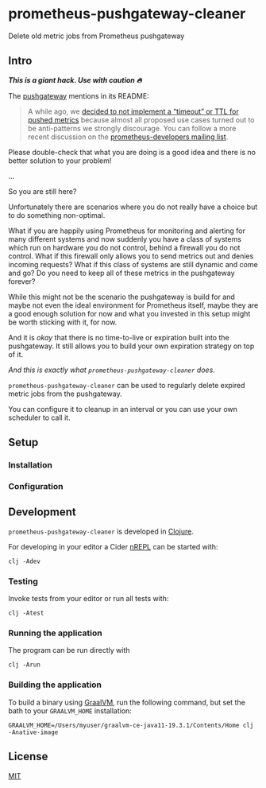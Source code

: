 # prometheus-pushgateway-cleaner

Delete old metric jobs from Prometheus pushgateway

## Intro

***This is a giant hack. Use with caution 🔥***

The [pushgateway](https://github.com/prometheus/pushgateway) mentions in its README:

> A while ago, we [decided to not implement a “timeout” or TTL for pushed metrics](https://github.com/prometheus/pushgateway/issues/19) because almost all proposed use cases turned out to be anti-patterns we strongly discourage. You can follow a more recent discussion on the [prometheus-developers mailing list](https://groups.google.com/forum/#!topic/prometheus-developers/9IyUxRvhY7w).

Please double-check that what you are doing is a good idea and there is no better solution to your problem!

...

So you are still here?

Unfortunately there are scenarios where you do not really have a choice but to do something non-optimal.

What if you are happily using Prometheus for monitoring and alerting for many different systems
and now suddenly you have a class of systems which run on hardware you do not control, behind a firewall you do not control.
What if this firewall only allows you to send metrics out and denies incoming requests?
What if this class of systems are still dynamic and come and go?
Do you need to keep all of these metrics in the pushgateway forever?

While this might not be the scenario the pushgateway is build for and maybe not even the ideal environment for Prometheus itself,
maybe they are a good enough solution for now and what you invested in this setup might be worth sticking with it, for now.

And it is *okay* that there is no time-to-live or expiration built into the pushgateway.
It still allows you to build your own expiration strategy on top of it.

*And this is exactly what `prometheus-pushgateway-cleaner` does.*

`prometheus-pushgateway-cleaner` can be used to regularly delete expired metric jobs from the pushgateway.

You can configure it to cleanup in an interval or you can use your own scheduler to call it.


## Setup

### Installation

### Configuration



## Development

`prometheus-pushgateway-cleaner` is developed in [Clojure](https://clojure.org/).

For developing in your editor a Cider [nREPL](https://github.com/clojure-emacs/cider-nrepl) can be started with:

```
clj -Adev
```

### Testing

Invoke tests from your editor or run all tests with:

```
clj -Atest
```

### Running the application

The program can be run directly with

```
clj -Arun
```

### Building the application

To build a binary using [GraalVM](https://www.graalvm.org/), run the following command,
but set the bath to your `GRAALVM_HOME` installation:

```
GRAALVM_HOME=/Users/myuser/graalvm-ce-java11-19.3.1/Contents/Home clj -Anative-image
```


## License

[MIT](./license.txt)
